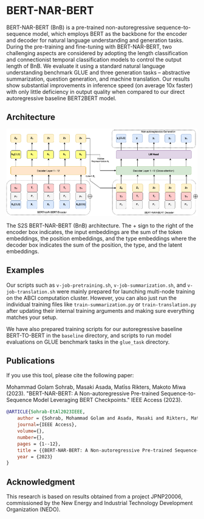 # BERT-NAR-BERT
BERT-NAR-BERT (BnB) is a pre-trained non-autoregressive sequence-to-sequence model, which employs BERT as the backbone for the encoder and decoder for natural language understanding and generation tasks. During the pre-training and fine-tuning with BERT-NAR-BERT, two challenging aspects are considered by adopting the length classification and connectionist temporal classification models to control the output length of BnB. We evaluate it using a standard natural language understanding benchmark GLUE and three generation tasks – abstractive summarization, question generation, and machine translation. Our results show substantial improvements in inference speed (on average 10x faster) with only little deficiency in output quality when compared to our direct autoregressive baseline BERT2BERT model.


Architecture
---------

![N|Solid](https://github.com/aistairc/BERT-NAR-BERT/blob/readme-update/BnB_Architecture.png?raw=true)

The S2S BERT-NAR-BERT (BnB) architecture. The + sign to the right of the encoder box indicates, the input embeddings are the sum of the token embeddings, the position embeddings, and the type embeddings where the decoder box indicates the sum of the position, the type, and the latent embeddings.


	
Examples
---------

Our scripts such as `v-job-pretraining.sh`, `v-job-summarization.sh`, and `v-job-translation.sh` were mainly prepared for launching multi-node training on the ABCI computation cluster. However, you can also just run the individual training files like `train-summarization.py` or `train-translation.py` after updating their internal training arguments and making sure everything matches your setup.

We have also prepared training scripts for our autoregressive baseline BERT-TO-BERT in the `baseline` directory, and scripts to run model evaluations on GLUE benchmark tasks in the `glue_task` directory.

		
Publications
---------

If you use this tool, please cite the following paper:

Mohammad Golam Sohrab, Masaki Asada, Matīss Rikters, Makoto Miwa (2023). "BERT-NAR-BERT: A Non-autoregressive Pre-trained Sequence-to-Sequence Model Leveraging BERT Checkpoints." IEEE Access (2023).

```bibtex
@ARTICLE{Sohrab-EtAl2023IEEE,
	author = {Sohrab, Mohammad Golam and Asada, Masaki and Rikters, Matīss and Miwa, Makoto},
	journal={IEEE Access},
	volume={},
	number={},
	pages = {1--12},
	title = {{BERT-NAR-BERT: A Non-autoregressive Pre-trained Sequence-to-Sequence Model Leveraging BERT Checkpoints}},
	year = {2023}
}
```

		
Acknowledgment
---------

This research is based on results obtained from a project JPNP20006, commissioned by the New Energy and Industrial Technology Development Organization (NEDO). 
